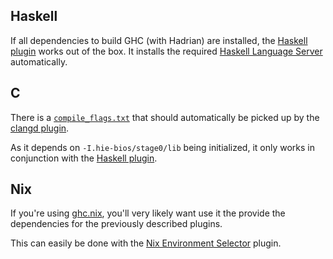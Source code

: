 ## Haskell

If all dependencies to build GHC (with Hadrian) are installed, the [Haskell plugin](https://marketplace.visualstudio.com/items?itemName=haskell.haskell) works out of the box. It installs the required [Haskell Language Server](https://github.com/haskell/haskell-language-server) automatically.

## C

There is a [`compile_flags.txt`](https://gitlab.haskell.org/ghc/ghc/-/blob/master/compile_flags.txt) that should automatically be picked up by the [clangd plugin](https://marketplace.visualstudio.com/items?itemName=llvm-vs-code-extensions.vscode-clangd).

As it depends on `-I.hie-bios/stage0/lib` being initialized, it only works in conjunction with the [Haskell plugin](#Haskell).

## Nix

If you're using [ghc.nix](https://github.com/alpmestan/ghc.nix), you'll very likely want use it the provide the dependencies for the previously described plugins.

This can easily be done with the [Nix Environment Selector](https://marketplace.visualstudio.com/items?itemName=arrterian.nix-env-selector) plugin.